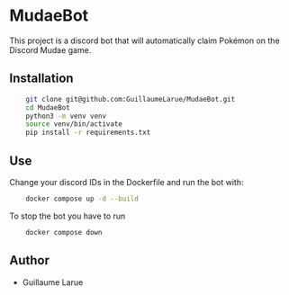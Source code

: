 # MudaeBot

This project is a discord bot that will automatically claim Pokémon on the Discord Mudae game.

## Installation

```bash
    git clone git@github.com:GuillaumeLarue/MudaeBot.git
    cd MudaeBot
    python3 -m venv venv
    source venv/bin/activate
    pip install -r requirements.txt  
```

## Use

Change your discord IDs in the Dockerfile and run the bot with:

```bash
    docker compose up -d --build
```

To stop the bot you have to run

```bash
    docker compose down
```

## Author

- Guillaume Larue